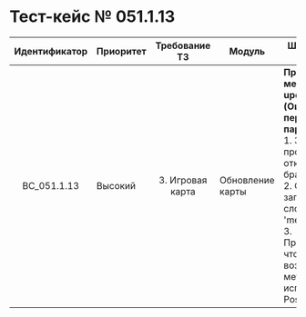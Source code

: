# Тест-кейс № 051.1.13

| Идентификатор | Приоритет | Требование ТЗ | Модуль | Шаги тест-кейса | Ожидаемый результат |
| :---: | ----- | :---: | ----- | ----- | ----- |
|   BC\_051.1.13 |   Высокий | 3. Игровая карта  | Обновление карты |   **Проверка метода updateScene (Ошибка не переданного параметра)**.  <br> 1\. Запустить проект и открыть браузер. <br> 2\. Отправить запрос без слова 'method'. <br> 3\. Проверить, что возвращает метод, используя Postman. |   **Ошибка** <br> 101 - если не передан параметр method <br> Ожидаемый ответ от сервера:<br> {"result": "error", <br>"error": { <br>"code": 101, <br>"text": "Param method not setted" <br>}} |
